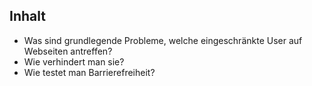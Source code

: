 ## Inhalt

- Was sind grundlegende Probleme, welche eingeschränkte User auf Webseiten antreffen?
- Wie verhindert man sie?
- Wie testet man Barrierefreiheit?
